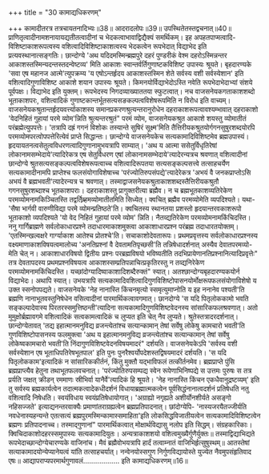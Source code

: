 +++
title = "30 कामाद्यधिकरणम्"

+++
कामादीतरत्र तत्रचायतनादिभ्यः॥38॥ आदरादलोपः॥39॥ उपस्थितेतस्तद्वचनात्॥40॥ प्राणितृत्वादीनामशनायायद्यतीतत्वादीनां च भेदकत्वाभावाद्विद्यैक्यं समर्थिकम्। इह अपहतपाप्मत्वादि- विशिष्टाकाशरूपत्वस्य वशित्वादिविशिष्टाकाशत्वस्य भेदकत्वेन रूपभेदात् विद्याभेद इति प्रत्यवस्थानात्सङ्गतिः। छान्दोग्ये 'अथ यदिदमस्मिन्ब्रह्मपुरे दहरं पुण्डरीकं वेश्म दहरोऽस्मिन्नन्तर आकाशस्तस्मिन्यदन्तस्तदन्वेष्टव्य' मिति आकाशः स्वान्तर्वर्तिगुणाष्टकविशिष्ट उपास्यः श्रूयते। बृहदारण्यके 'सवा एष महानज आत्मे'त्युपक्रम्य 'य एषोऽन्तर्हृदय आकाशस्तस्मिन शेते सर्वस्य वशी सर्वस्येशान' इति वशित्वादिगुणाविशिष्ट आकाशे शयान उपास्यः श्रूयते। किमनयोर्विद्याभेदोऽस्ति नवेति रूपभेदाभेदाभ्यां संशये पूर्वपक्षः। विद्याभेद इति युक्तम्। रूपभेदस्य निगदव्याख्याततया स्फुटत्वात्। नच वाजसनेयकगताकाशशब्दो भूताकाशपरः, वशित्वादिकं गुणाष्टकान्तर्भूतसत्यसङकल्पत्वविशेषरूपमिति न विरोध इति वाच्यम्। वाजसनेयकश्रुतान्तर्हृदयवर्त्त्याकाशस्य समानप्रकरणश्रुत्यन्तरानुरोधेन दहराकाशरूपत्वावश्यम्भावात् दहराकाशो 'वेदनिहितं गुहायां परमे व्योम'न्निति श्रुत्यन्तरश्रुतं" परमं व्योम, वाजसनेयकश्रुत आकाशे शयस्तु व्योमातीतं परंब्रह्मेत्युपपत्तेः। 'तत्रापि दह्रं गगनं विशोकः तस्यान्ते सुषिरं सूक्ष्म'मिति तैत्तिरीयकश्रुतयोर्गगनसुषुरशब्दयोरपि परमव्योमपरत्वोपपत्तेरित्येवं प्राप्ते सिद्धान्तः। छान्दोग्ये वाजसनेयकेच सत्यकामादिविशिष्टमेव ब्रह्मउपास्यं। हृदयायतनत्वसेतुत्वविधरणत्वादिगुणानामुभयत्रापि साम्यात्। 'अथ य आत्मा ससेतुर्विधृतिरेषां लोकानामसम्भेदाये'त्यादिरेकत्र एष सेतुर्विधरण एषां लोकानामसम्भेदाये'त्यादेरन्यत्रच श्रवणात् वशित्वादीनां छान्दोग्ये श्रुतसत्यसङ्कल्पत्वविशेषरूपत्वाच्च वशित्वादिरूपतया सत्यसङ्कल्पसत्त्वे तत्साहचर्येण सत्यकामादीनामपि प्राप्तेश्च फलसंयोगाविशेषाच्च 'परंज्योतिरुपसंपद्ये'त्यादेरेकत्र 'अभयं वै जनकप्राप्तोऽसि अभयं वै ब्रह्मभवती'त्यादेरन्यत्र च श्रवणात्। तस्माद्वाजसनेयकश्रुताकाशशब्दस्तैत्तिरीयकश्रुतौ गगनसुषुरशब्दाश्च भूतकाशपराः। दहराकाशस्तु प्रागुक्तरीत्या ब्रह्मैव। न च ब्रह्मभूतकाशव्यतिरेकेण परमव्योमनामकिञ्चितस्ति तद्वर्तिब्र्हमव्योमातीतमिति सिध्येत्। क्वचित् ब्रह्मैव परमव्योमेति व्यपदिश्यते। यथा- 'सैषा भार्गवी वारुणीविद्या परमे व्योमन्प्रतिष्ठते'ति। क्वचितस्य स्थानतया प्रशस्तो हृदयान्तरवकाशरूपो भूताकाशो व्यपदिश्यते 'यो वेद निहितं गुहायां परमे व्योम' न्निति। नैतव्द्यतिरेकेण परमव्योमनामकिंचिदस्ति। ननु गार्गिब्राह्मणे सर्वलोकाधारप्रश्ने तदाधारमाकाशमुक्त्वा आकाशाधारप्रश्न परंब्रह्म तदाधारतयोक्तम्। 'एतस्मिन्खल्वक्षरे गार्ग्याकाश आतेश्च प्रोतश्चे'ति। सचाकाशोदेवतारूपः। प्रथमप्रवृत्तस्य सर्वलोकाधारप्रश्नस्य वक्ष्यमाणाकाशविषयत्वमालोच्य 'अनतिप्रश्नां वै देवतामतिपृच्छसी'ति तन्निषेधादर्शनात् अस्यैव देवातपरमव्यो- मेति चेत् न। आकाशाधारविषयो द्वितीयः प्रश्नः परब्रह्मविषयो भविष्यतीति तदभिप्रायेणानतिप्रश्नानित्यादिप्रवृत्तेः" तत्र देवतापदस्य प्रथमप्रश्नविषयत्व आकाशस्सम्प्रतिपन्नाचित्प्रकृतिरस्तु न तव्द्यनिरेकेण परमव्योमनामकिंचिदस्ति। यच्छांदोग्यादिष्वाकाशादिशब्दैरुक्तं" स्यात्। अतश्छान्दोग्यबृहदारण्यकयोर्न विद्याभेदः। अथापि स्यात्। उभयत्रापि सत्यकामादिवशित्वादिगुणविशिष्टोपासनयोर्मोक्षरूपफलसंयोगाविशेषो य उक्त स्सनोपपद्यते। वाजसनेयके 'नेह नानास्ति किंचनमृत्यो स्समृत्युमाप्नोति य इह ननानेव पश्यती'ति ब्रह्मणि नानाभूतवस्तुनिषेधेन वसित्वादीनां पारमार्थिकत्वावगमात्। छानदोग्ये 'स यदि पितृलोककामो भवति सङ्कल्पादेवास्य पिरतरस्समुत्तिष्ठन्ती'त्यादिना सत्यकामादिगुणविशिष्टवेदनस्य सांसारिकफलश्रवणात्। अतो मुमुक्षोर्ब्रह्मावगमे वशित्वादिकं सत्वकामत्वादिकं च लुप्यत इति चेत् नैव लुप्यते। श्रुतेस्तत्रादरदर्शनात्। छान्दोग्येतावत् 'तद्य इहात्मानमनुविद्य व्रजन्त्येतांश्च सत्यान्कामान् तेषां सर्वेषु लोकेषु कामचारो भवती'ति गुणविशिष्टोपासनस्य फलमुक्त्वा 'अथ य इहात्मानमनुविद्य व्रजन्त्येतांश्च सत्यान्कामान् तेषां सर्वेषु लोकेष्वकामचारो भवती'ति निंदागुणविशिष्टवेदनविषयमादरं" दर्शयति। वाजसनेयकेऽपि 'सर्वस्य वशी सर्वस्येशान एष भूताधिपतिरेषभूतपाल' इति पुनः पुनरैश्वर्योपदेशस्तद्विषयमादरं दर्शयति। 'स यदि पितृलोककाम'इत्यादिकं न सांसारिककीर्तनं, किंतु मुक्तौ यद्भाविफलं तत्कीर्तनमेव। ब्रह्मप्राप्ते पुंसि ब्रह्मप्राप्त्यैव हेतुना तथाभूतफलवचनात्। 'परंज्योतिरुपसम्पद्य स्वेन रूपेणाभिनिष्पद्ये स उत्तमः पुरुषः स तत्र प्रर्यति जक्षत् क्रीडन् रममाणः स्रीभिर्वा यानैर्वे'त्यादिकं हि श्रूयते। 'नेह नानास्ति किंचन एकधैवानुद्रष्टव्यम्' इति तु सर्वस्य ब्रह्मकार्यत्वेन तदात्मकत्वादेकधीदर्शनं विधायाब्रह्मात्मकत्वेन पूर्वसिद्धंनानात्वदर्शनं प्रतिषेधति नतु वशित्वादि निषेधति। स्वयंविधाय स्वयंप्रतिषेधायोगात्। 'अग्राह्यो नगृह्यते अशीर्योनशीर्यते असङ्गो नहिसज्जते' इत्याद्यनन्तरवाक्यैः प्रमाणांतराग्रह्यत्वेन ब्रह्मप्रतिपादनात्। छांदोग्येपि- 'नास्यजरयैतज्जीर्यति नवधेनास्यहन्यन्ते एतत्सत्यं ब्रह्मपुरमस्मिन्कामास्समाहिता'इति लोकसिद्धविजातीयत्वेन सत्यकामादिविशिष्टत्वेन ब्रह्मणः प्रतिपादनाच्च। तस्माद्गुणानां" पारमार्थिकत्वात् मोक्षार्थविद्यासु नलोप इति सिद्धम्। संग्रहकारिकाः। क्विचिदाकाशोदहरस्समुपास्यः सत्यकामादियुतः। अन्यत्राकाशशयो वशित्वमुख्यैर्गुणैर्युक्तः॥ तस्माद्विद्याभिद्यते रूपभेदाच्छान्दोग्येचारण्यके वाजिनांच। मैवं ब्रह्मैवोभयत्रापि हार्दं तत्वाम्नातं वाजिभिर्हृत्सुषुस्थम्॥ आतस्तेषां सत्याकामादयोन्येप्यानेयत्वं यांति तत्साहचर्यात्। नन्वेनयोस्सगुण निर्गुणविद्यायोस्ते युज्येत नैवमुपसंहृतिवाद एषः॥ आद्यापराप्यपरमार्थगुणावलं.................. इति कामाद्यधिकरणम्॥16॥
